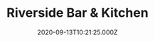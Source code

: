 ---
date: 2020-09-13T10:21:25.000Z
title: Riverside Bar & Kitchen
latitude: 52.3950571059655
longitude: 0.26910519144221423
url: http://www.rbk-ely.co.uk
category: checkin
---